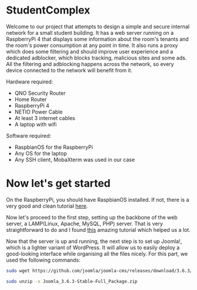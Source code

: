 # StudentComplex
Welcome to our project that attempts to design a simple and secure internal network for a small student building. It has a web server running on a RaspberryPi 4 that displays some information about the room's tenants and the room's power consumption at any point in time. It also runs a proxy which does some filtering and should improve user experience and a dedicated adblocker, which blocks tracking, malicious sites and some ads. All the filtering and adblocking happens across the network, so every device connected to the network will benefit from it.

Hardware required:
  - QNO Security Router
  - Home Router
  - RaspberryPi 4
  - NETIO Power Cable
  - At least 3 internet cables
  - A laptop with wifi

Software required:
  - RaspbianOS for the RaspberryPi
  - Any OS for the laptop
  - Any SSH client, MobaXterm was used in our case

# Now let's get started
On the RaspberryPi, you should have RaspbianOS installed. If not, there is a very good and clean tutorial [here](https://www.raspberrypi.com/documentation/computers/getting-started.html#installing-the-operating-system).

Now let's proceed to the first step, setting up the backbone of the web server, a LAMP(Linux, Apache, MySQL, PHP) server. That is very straightforward to do and I found [this](https://randomnerdtutorials.com/raspberry-pi-apache-mysql-php-lamp-server/) amazing tutorial which helped us a lot.

Now that the server is up and running, the next step is to set up Joomla!, which is a lighter variant of WordPress. It will allow us to easily deploy a good-looking interface while organising all the files nicely. For this part, we used the following commands:
```bash
sudo wget https://github.com/joomla/joomla-cms/releases/download/3.6.3/Joomla_3.6.3-Stable-Full_Package.zip
```
```bash
sudo unzip -x Joomla_3.6.3-Stable-Full_Package.zip
```

